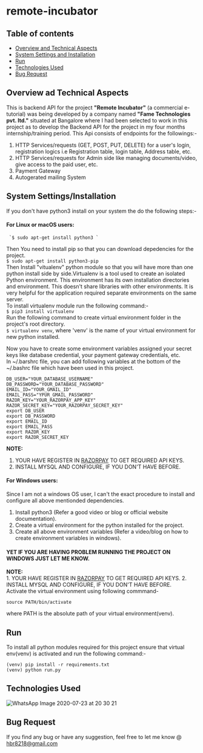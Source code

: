 # remote-incubator

## Table of contents
* [Overview and Technical Aspects](#overview-and-technical-aspects)
* [System Settings and Installation](#system-settings-and-installation)
* [Run](#run)
* [Technologies Used](#technologies-used)
* [Bug Request](#bug-request)


## Overview ad Technical Aspects
This is backend API for the project <b>"Remote Incubator"</b> (a commercial e-tutorial) was being developed by a company named <b>"Fame Technologies pvt. ltd."</b> situated at Bangalore where I had been selected to work in this project as to develop the Backend API for the project in my four months internship/training period.
This Api consists of endpoints for the followings:- 
  1. HTTP Services/requests (GET, POST, PUT, DELETE) for a user's login, registration logics i.e Registration table, login table, Address table, etc.
  2. HTTP Services/requests for Admin side like managing documents/video, give access to the paid user, etc.
  3. Payment Gateway
  4. Autogerated mailing System
  
## System Settings/Installation
  If you don't have python3 install on your system the do the following steps:- </br>
  #### For Linux  or macOS users:
     `$ sudo apt-get install python3 `
    
  Then You need to install pip so that you can download depedencies for the project. </br>
     ```
      $ sudo apt-get install python3-pip 
     ```
     </br>
      Then Install "vitualenv" python module so that you will have more than one python install side by side.Virtualenv is a tool used to create an isolated Python 
      environment. This environment has its own installation directories and environment. This doesn't share libraries with other environments.
      It is very helpful for the application required separate environments on the same server. </br>
      To install virtualenv module run the following command:- </br>
      ```
      $ pip3 install virtualenv
      ```
      </br>
      Run the following command to create virtual environment folder in the project's root directory. </br>
      `$ virtualenv venv`, where 'venv' is the name of your virtual environment for new python installed. </br>
      
Now you have to create some environment variables assigned your secret keys like database credential, your payment gateway credentials, etc. </br>
In ~/.barshrc file, you can add following variables at the bottom of the ~/.bashrc file which have been used in this project.
```
DB_USER="YOUR_DATABASE_USERNAME"
DB_PASSWORD="YOUR_DATABASE_PASSWORD"
EMAIL_ID="YOUR_GMAIL_ID"
EMAIL_PASS="YPUR_GMAIL_PASSWORD"
RAZOR_KEY="YOUR_RAZORPAY_APP_KEY"
RAZOR_SECRET_KEY="YOUR_RAZORPAY_SECRET_KEY"
export DB_USER
export DB_PASSWORD
export EMAIL_ID
export EMAIL_PASS
export RAZOR_KEY
export RAZOR_SECRET_KEY
```
<b>NOTE: </b> </br>
1. YOUR HAVE REGISTER IN [RAZORPAY](https://www.razorpay.com/) TO GET REQUIRED API KEYS.
2. INSTALL MYSQL AND CONFIGURE, IF YOU DON'T HAVE BEFORE.
     
  #### For Windows users:
  Since I am not a windows OS user, I can't the exact procedure to install and configure all above mentionded dependencies.
  1. Install python3 (Refer a good video or blog or official website documentation).
  2. Create a virtual environment for the python installed for the project.
  3. Create all above environment variables (Refer a video/blog on how to create environment variables in windows).
  #### YET IF YOU ARE HAVING PROBLEM RUNNING THE PROJECT ON WINDOWS JUST LET ME KNOW.
  <b>NOTE: </b> </br>
     1. YOUR HAVE REGISTER IN [RAZORPAY](https://www.razorpay.com/) TO GET REQUIRED API KEYS.
     2. INSTALL MYSQL AND CONFIGURE, IF YOU DON'T HAVE BEFORE.
     </br>
 Activate the virtual environment using following commmand- </br>
```
source PATH/bin/activate
```
where PATH is the absolute path of your virtual environment(venv).

## Run 
To install all python modules required for this project ensure that virtual env(venv) is activated and run the following command:- </br>
```
(venv) pip install -r requirements.txt
(venv) python run.py
```

## Technologies Used

![WhatsApp Image 2020-07-23 at 20 30 21](https://user-images.githubusercontent.com/42790586/88302454-7fce5700-cd23-11ea-974d-77e2da56acad.jpeg)

## Bug Request
If you find any bug or have any suggestion, feel free to let me know @ hbr8218@gmail.com

